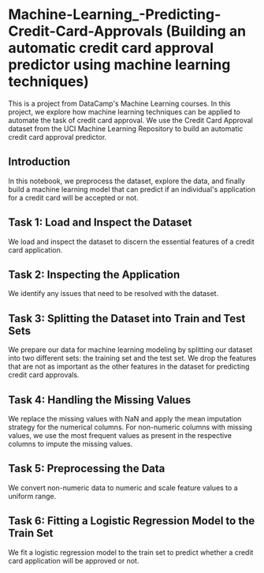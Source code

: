 

# Machine-Learning_-Predicting-Credit-Card-Approvals (Building an automatic credit card approval predictor using machine learning techniques)

This is a project from DataCamp's Machine Learning courses. In this project, we explore how machine learning techniques can be applied to automate the task of credit card approval. We use the Credit Card Approval dataset from the UCI Machine Learning Repository to build an automatic credit card approval predictor.

## Introduction

In this notebook, we preprocess the dataset, explore the data, and finally build a machine learning model that can predict if an individual's application for a credit card will be accepted or not.

## Task 1: Load and Inspect the Dataset

We load and inspect the dataset to discern the essential features of a credit card application.

## Task 2: Inspecting the Application

We identify any issues that need to be resolved with the dataset.

## Task 3: Splitting the Dataset into Train and Test Sets

We prepare our data for machine learning modeling by splitting our dataset into two different sets: the training set and the test set. We drop the features that are not as important as the other features in the dataset for predicting credit card approvals.

## Task 4: Handling the Missing Values

We replace the missing values with NaN and apply the mean imputation strategy for the numerical columns. For non-numeric columns with missing values, we use the most frequent values as present in the respective columns to impute the missing values.

## Task 5: Preprocessing the Data

We convert non-numeric data to numeric and scale feature values to a uniform range.

## Task 6: Fitting a Logistic Regression Model to the Train Set

We fit a logistic regression model to the train set to predict whether a credit card application will be approved or not.

